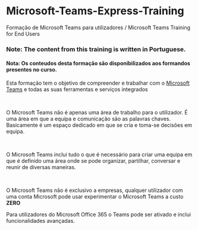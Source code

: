 # Microsoft-Teams-Express-Training
Formação de Microsoft Teams para utilizadores / Microsoft Teams Training for End Users

### Note: The content from this training is written in Portuguese.

#### Nota: Os conteudos desta formação são disponibilizados aos formandos presentes no curso.

Esta formação tem o objetivo de compreender e trabalhar com o [Microsoft Teams](https://products.office.com/pt-pt/microsoft-teams/group-chat-software) e todas as suas ferramentas e serviços integrados

<br />

O Microsoft Teams não é apenas uma área de trabalho para o utilizador. É uma área em que a equipa e comunicação são as palavras chaves. Basicamente é um espaço dedicado em que se cria e toma-se decisões em equipa.

<br />

O Microsoft Teams inclui tudo o que é necessário para criar uma equipa em que é definido uma área onde se pode organizar, partilhar, conversar e reunir de diversas maneiras.

<br />

O Microsoft Teams não é exclusivo a empresas, qualquer utilizador com uma conta Microsoft pode usar experimentar o Microsoft Teams a custo **ZERO**

Para utilizadores do Microsoft Office 365 o Teams pode ser ativado e inclui funcionalidades avançadas.


